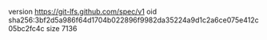 version https://git-lfs.github.com/spec/v1
oid sha256:3bf2d5a986f64d1704b022896f9982da35224a9d1c2a6ce075e412c05bc2fc4c
size 7136

